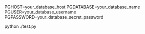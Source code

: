 
PGHOST=your_database_host
PGDATABASE=your_database_name
PGUSER=your_database_username
PGPASSWORD=your_database_secret_password

python ./test.py

